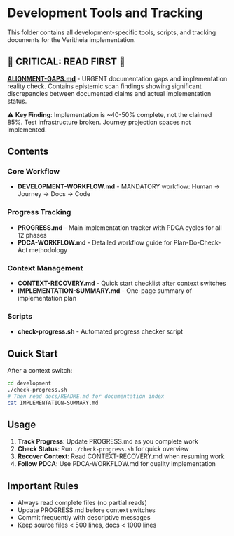 # Development Tools and Tracking

This folder contains all development-specific tools, scripts, and tracking documents for the Veritheia implementation.

## 🚨 CRITICAL: READ FIRST 🚨

**[ALIGNMENT-GAPS.md](./ALIGNMENT-GAPS.md)** - URGENT documentation gaps and implementation reality check. Contains epistemic scan findings showing significant discrepancies between documented claims and actual implementation status.

⚠️ **Key Finding**: Implementation is ~40-50% complete, not the claimed 85%. Test infrastructure broken. Journey projection spaces not implemented.

## Contents

### Core Workflow
- **DEVELOPMENT-WORKFLOW.md** - MANDATORY workflow: Human → Journey → Docs → Code

### Progress Tracking
- **PROGRESS.md** - Main implementation tracker with PDCA cycles for all 12 phases
- **PDCA-WORKFLOW.md** - Detailed workflow guide for Plan-Do-Check-Act methodology

### Context Management
- **CONTEXT-RECOVERY.md** - Quick start checklist after context switches
- **IMPLEMENTATION-SUMMARY.md** - One-page summary of implementation plan

### Scripts
- **check-progress.sh** - Automated progress checker script

## Quick Start

After a context switch:
```bash
cd development
./check-progress.sh
# Then read docs/README.md for documentation index
cat IMPLEMENTATION-SUMMARY.md
```

## Usage

1. **Track Progress**: Update PROGRESS.md as you complete work
2. **Check Status**: Run `./check-progress.sh` for quick overview
3. **Recover Context**: Read CONTEXT-RECOVERY.md when resuming work
4. **Follow PDCA**: Use PDCA-WORKFLOW.md for quality implementation

## Important Rules

- Always read complete files (no partial reads)
- Update PROGRESS.md before context switches
- Commit frequently with descriptive messages
- Keep source files < 500 lines, docs < 1000 lines